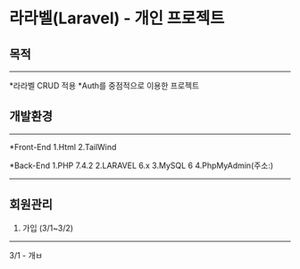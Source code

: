 라라벨(Laravel) - 개인 프로젝트 
==================

## 목적
---
  *라라벨 CRUD 적용
  *Auth를 중점적으로 이용한 프로젝트

## 개발환경
---
  *Front-End
    1.Html
    2.TailWind

  *Back-End
    1.PHP 7.4.2
    2.LARAVEL 6.x
    3.MySQL 6 
    4.PhpMyAdmin(주소:)

***

## 회원관리

1. 가입 (3/1~3/2)
---
3/1 - 개ㅂ
